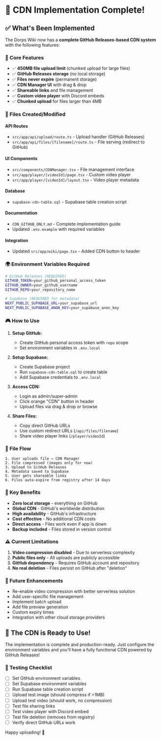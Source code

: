 # 🚀 CDN Implementation Complete!

## ✅ What's Been Implemented

The Dorps Wiki now has a **complete GitHub Releases-based CDN system** with the following features:

### 🎯 Core Features
- ✅ **450MB file upload limit** (chunked upload for large files)
- ✅ **GitHub Releases storage** (no local storage)
- ✅ **Files never expire** (permanent storage)
- ✅ **CDN Manager UI** with drag & drop
- ✅ **Shareable links** and file management
- ✅ **Custom video player** with Discord embeds
- ✅ **Chunked upload** for files larger than 4MB

### 🔧 Files Created/Modified

#### API Routes
- `src/app/api/upload/route.ts` - Upload handler (GitHub Releases)
- `src/app/api/files/[filename]/route.ts` - File serving (redirect to GitHub)

#### UI Components
- `src/components/CDNManager.tsx` - File management interface
- `src/app/player/[videoId]/page.tsx` - Custom video player
- `src/app/player/[videoId]/layout.tsx` - Video player metadata

#### Database
- `supabase-cdn-table.sql` - Supabase table creation script

#### Documentation
- `CDN_GITHUB_ONLY.md` - Complete implementation guide
- Updated `.env.example` with required variables

#### Integration
- Updated `src/app/wiki/page.tsx` - Added CDN button to header

### 🌍 Environment Variables Required

```bash
# GitHub Releases (REQUIRED)
GITHUB_TOKEN=your_github_personal_access_token
GITHUB_OWNER=your_github_username
GITHUB_REPO=your_repository_name

# Supabase (REQUIRED for metadata)
NEXT_PUBLIC_SUPABASE_URL=your_supabase_url
NEXT_PUBLIC_SUPABASE_ANON_KEY=your_supabase_anon_key
```

### 🎮 How to Use

1. **Setup GitHub:**
   - Create GitHub personal access token with `repo` scope
   - Set environment variables in `.env.local`

2. **Setup Supabase:**
   - Create Supabase project
   - Run `supabase-cdn-table.sql` to create table
   - Add Supabase credentials to `.env.local`

3. **Access CDN:**
   - Login as admin/super-admin
   - Click orange "CDN" button in header
   - Upload files via drag & drop or browse

4. **Share Files:**
   - Copy direct GitHub URLs
   - Use custom redirect URLs (`/api/files/filename`)
   - Share video player links (`/player/videoId`)

### 🔄 File Flow

```
1. User uploads file → CDN Manager
2. File compressed (images only for now)
3. Upload to GitHub Releases
4. Metadata saved to Supabase
5. User gets shareable links
6. Files auto-expire from registry after 14 days
```

### 🎯 Key Benefits

- **Zero local storage** - everything on GitHub
- **Global CDN** - GitHub's worldwide distribution
- **High availability** - GitHub's infrastructure
- **Cost effective** - No additional CDN costs
- **Direct access** - Files work even if app is down
- **Backup included** - Files stored in version control

### ⚠️ Current Limitations

1. **Video compression disabled** - Due to serverless complexity
2. **Public files only** - All uploads are publicly accessible
3. **GitHub dependency** - Requires GitHub account and repository
4. **No real deletion** - Files persist on GitHub after "deletion"

### 🔮 Future Enhancements

- Re-enable video compression with better serverless solution
- Add user-specific file management
- Implement batch upload
- Add file preview generation
- Custom expiry times
- Integration with other cloud storage providers

## 🎉 The CDN is Ready to Use!

The implementation is complete and production-ready. Just configure the environment variables and you'll have a fully functional CDN powered by GitHub Releases!

### 🧪 Testing Checklist

- [ ] Set GitHub environment variables
- [ ] Set Supabase environment variables
- [ ] Run Supabase table creation script
- [ ] Upload test image (should compress if >1MB)
- [ ] Upload test video (should work, no compression)
- [ ] Test file sharing links
- [ ] Test video player with Discord embed
- [ ] Test file deletion (removes from registry)
- [ ] Verify direct GitHub URLs work

Happy uploading! 🚀
